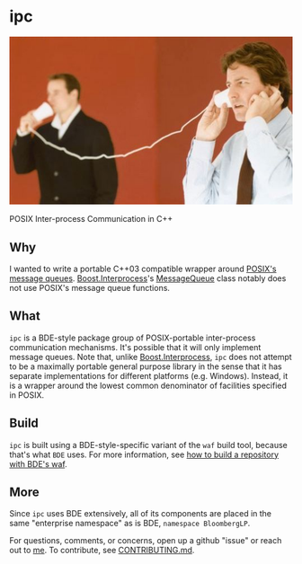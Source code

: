 ipc
===

![inter-process communication](ipc.jpg)

POSIX Inter-process Communication in C++

Why
---

I wanted to write a portable C++03 compatible wrapper around [POSIX's message
queues][posix mq]. [Boost.Interprocess][boost.interprocess]'s
[MessageQueue][boost.interprocess.messagequeue] class notably does not use
POSIX's message queue functions.

What
----

`ipc` is a BDE-style package group of POSIX-portable inter-process
communication mechanisms. It's possible that it will only implement message
queues. Note that, unlike [Boost.Interprocess][boost.interprocess], `ipc` does
not attempt to be a maximally portable general purpose library in the sense
that it has separate implementations for different platforms (e.g. Windows).
Instead, it is a wrapper around the lowest common denominator of facilities
specified in POSIX.

Build
-----

`ipc` is built using a BDE-style-specific variant of the `waf` build tool,
because that's what `BDE` uses. For more information, see [how to build a
repository with BDE's waf][bde-build].

More
----

Since `ipc` uses BDE extensively, all of its components are placed in the same
"enterprise namespace" as is BDE, `namespace BloombergLP`.

For questions, comments, or concerns, open up a github "issue" or reach out to
[me][me]. To contribute, see [CONTRIBUTING.md](CONTRIBUTING.md).

[posix mq]: http://pubs.opengroup.org/onlinepubs/009695399/basedefs/mqueue.h.html
[boost.interprocess]: http://www.boost.org/doc/libs/1_63_0/doc/html/interprocess.html
[boost.interprocess.messagequeue]: https://github.com/boostorg/interprocess/blob/develop/include/boost/interprocess/ipc/message_queue.hpp
[bde-build]: http://bloomberg.github.io/bde-tools/waf.html#building-multiple-repos-using-workspaces
[me]: mailto:dmgoffredo@gmail.com
